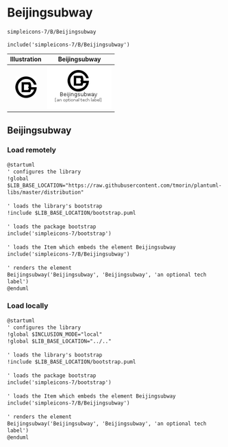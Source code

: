 # Beijingsubway


```text
simpleicons-7/B/Beijingsubway
```

```text
include('simpleicons-7/B/Beijingsubway')
```



| Illustration | Beijingsubway |
| :---: | :---: |
| ![illustration for Illustration](../../simpleicons-7/B/Beijingsubway.png) | ![illustration for Beijingsubway](../../simpleicons-7/B/Beijingsubway.Local.png) |




## Beijingsubway

### Load remotely
```plantuml
@startuml
' configures the library
!global $LIB_BASE_LOCATION="https://raw.githubusercontent.com/tmorin/plantuml-libs/master/distribution"

' loads the library's bootstrap
!include $LIB_BASE_LOCATION/bootstrap.puml

' loads the package bootstrap
include('simpleicons-7/bootstrap')

' loads the Item which embeds the element Beijingsubway
include('simpleicons-7/B/Beijingsubway')

' renders the element
Beijingsubway('Beijingsubway', 'Beijingsubway', 'an optional tech label')
@enduml
```

### Load locally
```plantuml
@startuml
' configures the library
!global $INCLUSION_MODE="local"
!global $LIB_BASE_LOCATION="../.."

' loads the library's bootstrap
!include $LIB_BASE_LOCATION/bootstrap.puml

' loads the package bootstrap
include('simpleicons-7/bootstrap')

' loads the Item which embeds the element Beijingsubway
include('simpleicons-7/B/Beijingsubway')

' renders the element
Beijingsubway('Beijingsubway', 'Beijingsubway', 'an optional tech label')
@enduml
```

